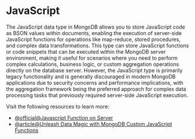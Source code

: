 # JavaScript

The JavaScript data type in MongoDB allows you to store JavaScript code as BSON values within documents, enabling the execution of server-side JavaScript functions for operations like map-reduce, stored procedures, and complex data transformations. This type can store JavaScript functions or code snippets that can be executed within the MongoDB server environment, making it useful for scenarios where you need to perform complex calculations, business logic, or custom aggregation operations directly on the database server. However, the JavaScript type is primarily legacy functionality and is generally discouraged in modern MongoDB applications due to security concerns and performance implications, with the aggregation framework being the preferred approach for complex data processing tasks that previously required server-side JavaScript execution.

Visit the following resources to learn more:

- [@official@Javascript Function on Server](https://www.mongodb.com/docs/manual/tutorial/store-javascript-function-on-server/)
- [@article@Unleash Data Magic with MongoDB Custom JavaScript Functions](https://thelinuxcode.com/mongodb-custom-function/)
